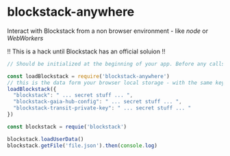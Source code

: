 # blockstack-anywhere
Interact with Blockstack from a non browser environment - like *node* or *WebWorkers*

!! This is a hack until Blockstack has an official soluion !!

```javascript
// Should be initialized at the beginning of your app. Before any calls to blockstack are made

const loadBlockstack = require('blockstack-anywhere')
// this is the data form your browser local storage - with the same keys
loadBlockstack({
  "blockstack": " ... secret stuff ... ",
  "blockstack-gaia-hub-config": " ... secret stuff ... ",
  "blockstack-transit-private-key": " ... secret stuff ... "
})

const blockstack = requie('blockstack')

blockstack.loadUserData()
blockstack.getFile('file.json').then(console.log)

```
